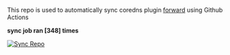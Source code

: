 This repo is used to automatically sync coredns plugin [forward](https://github.com/QZLin/forward) using Github Actions

**sync job ran [348] times**

[![Sync Repo](https://github.com/QZLin/coredns-extract/actions/workflows/sync.yaml/badge.svg)](https://github.com/QZLin/coredns-extract/actions/workflows/sync.yaml)

